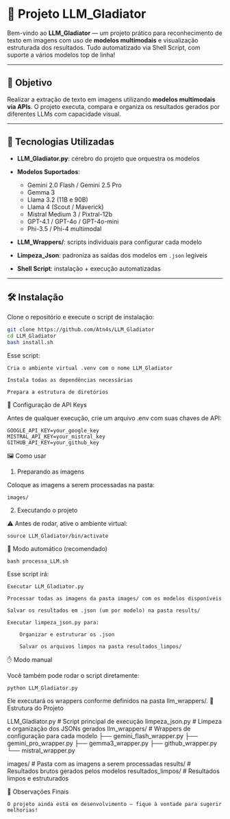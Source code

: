 # 🤖 Projeto LLM_Gladiator

Bem-vindo ao **LLM_Gladiator** — um projeto prático para reconhecimento de texto em imagens com uso de **modelos multimodais** e visualização estruturada dos resultados. Tudo automatizado via Shell Script, com suporte a vários modelos top de linha!

---

## 🚀 Objetivo

Realizar a extração de texto em imagens utilizando **modelos multimodais via APIs**. O projeto executa, compara e organiza os resultados gerados por diferentes LLMs com capacidade visual.

---

## 🧠 Tecnologias Utilizadas

- **LLM_Gladiator.py**: cérebro do projeto que orquestra os modelos
- **Modelos Suportados**:
  - Gemini 2.0 Flash / Gemini 2.5 Pro
  - Gemma 3
  - Llama 3.2 (11B e 90B)
  - Llama 4 (Scout / Maverick)
  - Mistral Medium 3 / Pixtral-12b
  - GPT-4.1 / GPT-4o / GPT-4o-mini
  - Phi-3.5 / Phi-4 multimodal

- **LLM_Wrappers/**: scripts individuais para configurar cada modelo
- **Limpeza_Json**: padroniza as saídas dos modelos em `.json` legíveis
- **Shell Script**: instalação + execução automatizadas

---

## 🛠️ Instalação

Clone o repositório e execute o script de instalação:

```bash
git clone https://github.com/Atn4s/LLM_Gladiator
cd LLM_Gladiator
bash install.sh
```

Esse script:

    Cria o ambiente virtual .venv com o nome LLM_Gladiator

    Instala todas as dependências necessárias

    Prepara a estrutura de diretórios

🔑 Configuração de API Keys

Antes de qualquer execução, crie um arquivo .env com suas chaves de API:
```
GOOGLE_API_KEY=your_google_key
MISTRAL_API_KEY=your_mistral_key
GITHUB_API_KEY=your_github_key
```

🖼️ Como usar
1. Preparando as imagens

Coloque as imagens a serem processadas na pasta:
```
images/
```
2. Executando o projeto

⚠️ Antes de rodar, ative o ambiente virtual:

```source LLM_Gladiator/bin/activate```

📌 Modo automático (recomendado)

```bash processa_LLM.sh```

Esse script irá:

    Executar LLM_Gladiator.py

    Processar todas as imagens da pasta images/ com os modelos disponíveis

    Salvar os resultados em .json (um por modelo) na pasta results/

    Executar limpeza_json.py para:

        Organizar e estruturar os .json

        Salvar os arquivos limpos na pasta resultados_limpos/

✋ Modo manual

Você também pode rodar o script diretamente:

```python LLM_Gladiator.py```

Ele executará os wrappers conforme definidos na pasta llm_wrappers/.
📁 Estrutura do Projeto

LLM_Gladiator.py             # Script principal de execução
limpeza_json.py              # Limpeza e organização dos JSONs gerados
llm_wrappers/                # Wrappers de configuração para cada modelo
├── gemini_flash_wrapper.py
├── gemini_pro_wrapper.py
├── gemma3_wrapper.py
├── github_wrapper.py
└── mistral_wrapper.py

images/                      # Pasta com as imagens a serem processadas
results/                     # Resultados brutos gerados pelos modelos
resultados_limpos/           # Resultados limpos e estruturados

📌 Observações Finais

    O projeto ainda está em desenvolvimento — fique à vontade para sugerir melhorias!
